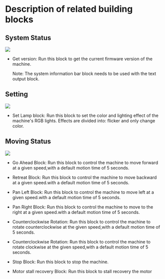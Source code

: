 #  Description of related building blocks



## System Status

  ![](../../../../resources/5-BasicApplication/5.2.1//jetsonnano/3.1.png)





- Get version: Run this block to get the current firmware version of the machine.



  Note: The system information bar block needs to be used with the text output block.





## Setting

  ![](../../../../resources/5-BasicApplication/5.2.1/jetsonnano/3.2.png)



- Set Lamp block: Run this block to set the color and lighting effect of the machine's RGB lights. Effects are divided into: flicker and only change color.





## Moving Status

  ![](../../../../resources/5-BasicApplication/5.2.1/3.4.png)



- Go Ahead Block: Run this block to control the machine to move forward at a given speed,with a default motion time of 5 seconds.

- Retreat Block: Run this block to control the machine to move backward at a given speed.with a default motion time of 5 seconds.

- Pan Left Block: Run this block to control the machine to move left at a given speed.with a default motion time of 5 seconds.

- Pan Right Block: Run this block to control the machine to move to the right at a given speed.with a default motion time of 5 seconds.

- Counterclockwise Rotation: Run this block to control the machine to rotate counterclockwise at the given speed,with a default motion time of 5 seconds.

- Counterclockwise Rotation: Run this block to control the machine to rotate clockwise at the given speed,with a default motion time of 5 seconds.

- Stop Block: Run this block to stop the machine.
- Motor stall recovery Block: Run this block to stall recovery the motor